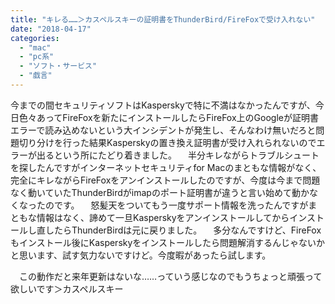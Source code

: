 ```yaml
---
title: "キレる……＞カスペルスキーの証明書をThunderBird/FireFoxで受け入れない"
date: "2018-04-17"
categories: 
  - "mac"
  - "pc系"
  - "ソフト・サービス"
  - "戯言"
---
```


今までの間セキュリティソフトはKasperskyで特に不満はなかったんですが、今日色々あってFireFoxを新たにインストールしたらFireFox上のGoogleが証明書エラーで読み込めないという大インシデントが発生し、そんなわけ無いだろと問題切り分けを行った結果Kasperskyの置き換え証明書が受け入れられないのでエラーが出るという所にたどり着きました。 　半分キレながらトラブルシュートを探したんですがインターネットセキュリティfor Macのまともな情報がなく、完全にキレながらFireFoxをアンインストールしたのですが、今度は今まで問題なく動いていたThunderBirdがimapのポート証明書が違うと言い始めて動かなくなったのです。 　怒髪天をついてもう一度サポート情報を洗ったんですがまともな情報はなく、諦めて一旦Kasperskyをアンインストールしてからインストールし直したらThunderBirdは元に戻りました。 　多分なんですけど、FireFoxもインストール後にKasperskyをインストールしたら問題解消するんじゃないかと思います、試す気力ないですけど。今度暇があったら試します。

　この動作だと来年更新はないな……っていう感じなのでもうちょっと頑張って欲しいです＞カスペルスキー
